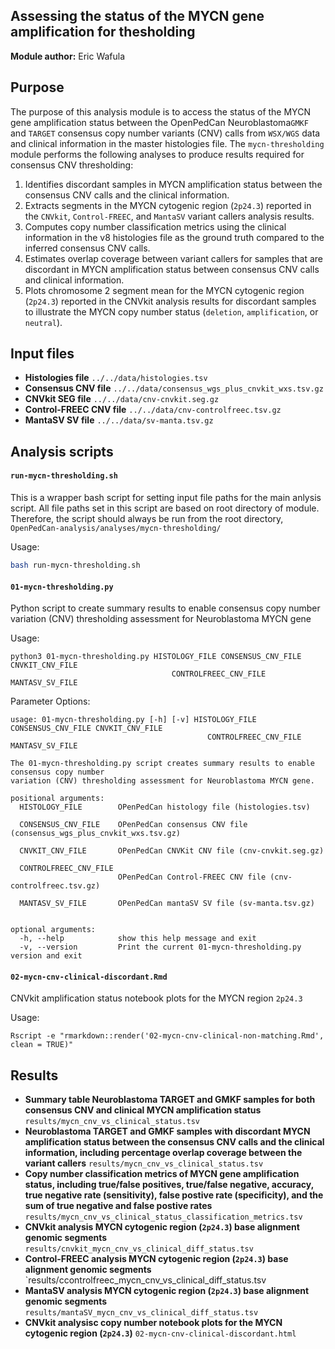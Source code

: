 ## Assessing the status of the MYCN gene amplification for thesholding
**Module author:** Eric Wafula

## Purpose
The purpose of this analysis module is to access the status of the MYCN gene amplification status between the OpenPedCan Neuroblastoma`GMKF` and `TARGET` consensus copy number variants (CNV) calls from `WSX/WGS` data and clinical information in the master histologies file. The `mycn-thresholding` module performs the following analyses to produce results required for consensus CNV thresholding: 
1. Identifies discordant samples in MYCN amplification status between the consensus CNV calls and the clinical information.
2. Extracts segments in the MYCN cytogenic region (`2p24.3`) reported in the `CNVkit`, `Control-FREEC`, and `MantaSV` variant callers analysis results.
3. Computes copy number classification metrics using the clinical information in the v8 histologies file as the ground truth compared to the inferred consensus CNV calls.
4. Estimates overlap coverage between variant callers for samples that are discordant in MYCN amplification status between consensus CNV calls and clinical information.
5. Plots chromosome 2 segment mean for the MYCN cytogenic region (`2p24.3`) reported in the CNVkit analysis results for discordant samples to illustrate the MYCN copy number status (`deletion`, `amplification`, or `neutral`). 


## Input files
- **Histologies file**
`../../data/histologies.tsv`
- **Consensus CNV file**
`../../data/consensus_wgs_plus_cnvkit_wxs.tsv.gz`
- **CNVkit SEG file**
`../../data/cnv-cnvkit.seg.gz`
- **Control-FREEC CNV file**
`../../data/cnv-controlfreec.tsv.gz`
- **MantaSV SV file**
`../../data/sv-manta.tsv.gz`

## Analysis scripts

#### `run-mycn-thresholding.sh`
This is a wrapper bash script for setting input file paths for the main anlysis script. All file paths set in this script are based on root directory of module. Therefore, the script should always be run from the root directory, `OpenPedCan-analysis/analyses/mycn-thresholding/`


Usage:
```bash
bash run-mycn-thresholding.sh
```

#### `01-mycn-thresholding.py`
Python script to create summary results to enable consensus copy number variation (CNV) thresholding assessment for Neuroblastoma MYCN gene

Usage:
```
python3 01-mycn-thresholding.py HISTOLOGY_FILE CONSENSUS_CNV_FILE CNVKIT_CNV_FILE
                                    CONTROLFREEC_CNV_FILE MANTASV_SV_FILE
```

Parameter Options:
```
usage: 01-mycn-thresholding.py [-h] [-v] HISTOLOGY_FILE CONSENSUS_CNV_FILE CNVKIT_CNV_FILE
                                            CONTROLFREEC_CNV_FILE MANTASV_SV_FILE

The 01-mycn-thresholding.py script creates summary results to enable consensus copy number
variation (CNV) thresholding assessment for Neuroblastoma MYCN gene.

positional arguments:
  HISTOLOGY_FILE        OPenPedCan histology file (histologies.tsv)
                        
  CONSENSUS_CNV_FILE    OPenPedCan consensus CNV file (consensus_wgs_plus_cnvkit_wxs.tsv.gz)
                        
  CNVKIT_CNV_FILE       OPenPedCan CNVKit CNV file (cnv-cnvkit.seg.gz)
                        
  CONTROLFREEC_CNV_FILE
                        OPenPedCan Control-FREEC CNV file (cnv-controlfreec.tsv.gz)
                        
  MANTASV_SV_FILE       OPenPedCan mantaSV SV file (sv-manta.tsv.gz)
                        

optional arguments:
  -h, --help            show this help message and exit
  -v, --version         Print the current 01-mycn-thresholding.py version and exit
```

#### `02-mycn-cnv-clinical-discordant.Rmd`
CNVkit amplification status notebook plots for the MYCN region `2p24.3`

Usage:
```
Rscript -e "rmarkdown::render('02-mycn-cnv-clinical-non-matching.Rmd', clean = TRUE)"
```

## Results

- **Summary table Neuroblastoma TARGET and GMKF samples for both consensus CNV and clinical MYCN amplification status**
`results/mycn_cnv_vs_clinical_status.tsv`
- **Neuroblastoma TARGET and GMKF samples with discordant MYCN amplification status between the consensus CNV calls and the clinical information, including percentage overlap coverage  between the variant callers**
`results/mycn_cnv_vs_clinical_status.tsv`
- **Copy number classification metrics of MYCN gene amplification status, including true/false positives, true/false negative, accuracy, true negative rate (sensitivity), false postive rate (specificity), and the sum of true negative and false postive rates**
`results/mycn_cnv_vs_clinical_status_classification_metrics.tsv`
- **CNVkit analysis MYCN cytogenic region (`2p24.3`) base alignment genomic segments**
`results/cnvkit_mycn_cnv_vs_clinical_diff_status.tsv`
- **Control-FREEC analysis MYCN cytogenic region (`2p24.3`) base alignment genomic segments**
`results/ccontrolfreec_mycn_cnv_vs_clinical_diff_status.tsv
- **MantaSV analysis MYCN cytogenic region (`2p24.3`) base alignment genomic segments** 
`results/mantaSV_mycn_cnv_vs_clinical_diff_status.tsv`
- **CNVkit analysisc copy number notebook plots for the MYCN cytogenic region (`2p24.3`)** 
`02-mycn-cnv-clinical-discordant.html`
